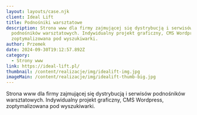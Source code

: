 ```yaml
---
layout: layouts/case.njk
client: Ideal Lift
title: Podnośniki warsztatowe
description: Strona www dla firmy zajmującej się dystrybucją i serwisów
  podnośników warsztatowych. Indywidualny projekt graficzny, CMS Wordpress,
  zoptymalizowana pod wyszukiwarki.
author: Przemek
date: 2024-09-30T19:12:57.892Z
category:
  - Strony www
link: https://ideal-lift.pl/
thumbnail: /content/realizacje/img/idealift-img.jpg
imageMain: /content/realizacje/img/idealift-thumb-big.jpg
---
```

Strona www dla firmy zajmującej się dystrybucją i serwisów podnośników warsztatowych. Indywidualny projekt graficzny, CMS Wordpress, zoptymalizowana pod wyszukiwarki.